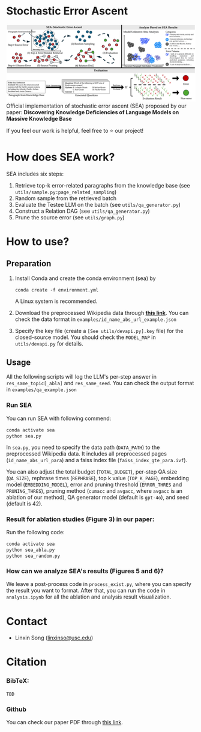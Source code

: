 # Stochastic Error Ascent
![Overall workflow of SEA](assets/teaser.jpg)
Official implementation of stochastic error ascent (SEA) proposed by our paper: **Discovering Knowledge Deficiencies of Language Models on Massive Knowledge Base**

If you feel our work is helpful, feel free to ⭐ our project!

# How does SEA work?
SEA includes six steps:
1. Retrieve top-k error-related paragraphs from the knowledge base (see `utils/sample.py:page_related_sampling`)
2. Random sample from the retrieved batch
3. Evaluate the Testee LLM on the batch (see `utils/qa_generator.py`)
4. Construct a Relation DAG (see `utils/qa_generator.py`)
5. Prune the source error (see `utils/graph.py`)

# How to use?

## Preparation
1. Install Conda and create the conda environment (sea) by
    ```
    conda create -f environment.yml
    ```
    A Linux system is recommended.
3. Download the preprocessed Wikipedia data through [**this link**](https://drive.google.com/file/d/1Xj1EO9coL8cF0Tud3Z21_wT0DGkUmSMH/view?usp=drivesdk). You can check the data format in `examples/id_name_abs_url_example.json`

4. Specify the key file (create a `[See utils/devapi.py].key` file) for the closed-source model. You should check the `MODEL_MAP` in `utils/devapi.py` for details.

## Usage

All the following scripts will log the LLM's per-step answer in `res_same_topic[_abla]` and `res_same_seed`. You can check the output format in `examples/qa_example.json`

### Run SEA
You can run SEA with following commend:
```
conda activate sea
python sea.py
```
In `sea.py`, you need to specify the data path (`DATA_PATH`) to the preprocessed Wikipedia data. It includes all preprocessed pages (`id_name_abs_url_para`) and a faiss index file (`faiss_index_gte_para.ivf`). 

You can also adjust the total budget (`TOTAL_BUDGET`), per-step QA size (`QA_SIZE`), rephrase times (`REPHRASE`), top k value (`TOP_K_PAGE`), embedding model (`EMBEDDING_MODEL`), error and pruning threshold (`ERROR_THRES` and `PRUNING_THRES`), pruning method (`cumacc` and `avgacc`, where `avgacc` is an ablation of our method), QA generator model (default is `gpt-4o`), and seed (default is 42).

### Result for ablation studies (Figure 3) in our paper:
Run the following code:
```
conda activate sea
python sea_abla.py
python sea_random.py
```

### How can we analyze SEA's results (Figures 5 and 6)?
We leave a post-process code in `process_exist.py`, where you can specify the result you want to format. After that, you can run the code in `analysis.ipynb` for all the ablation and analysis result visualization.

# Contact
- Linxin Song (linxinso@usc.edu)

# Citation
### BibTeX:
```
TBD
```

### Github
You can check our paper PDF through [this link](paper/SEA_paper.pdf).
